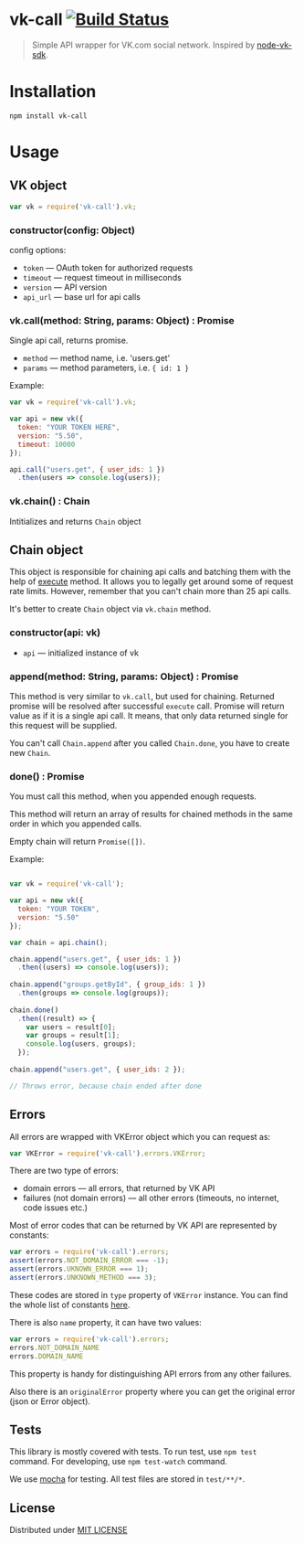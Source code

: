 # vk-call [![Build Status](https://travis-ci.org/VKCOM/node-vk-call.svg?branch=master)](https://travis-ci.org/VKCOM/node-vk-call)

> Simple API wrapper for VK.com social network.
> Inspired by [node-vk-sdk](https://github.com/gavr-pavel/node-vk-sdk).

# Installation

```npm install vk-call```

# Usage

## VK object

```javascript
var vk = require('vk-call').vk;
```

### constructor(config: Object)

config options: 
* ```token``` — OAuth token for authorized requests
* ```timeout``` — request timeout in milliseconds
* ```version``` — API version
* ```api_url``` — base url for api calls

### vk.call(method: String, params: Object) : Promise

Single api call, returns promise.

* ```method``` — method name, i.e. 'users.get'
* ```params``` — method parameters, i.e. ```{ id: 1 }```

Example:
```javascript
var vk = require('vk-call').vk;

var api = new vk({
  token: "YOUR TOKEN HERE",
  version: "5.50",
  timeout: 10000
});

api.call("users.get", { user_ids: 1 })
  .then(users => console.log(users));

```

### vk.chain() : Chain

Intitializes and returns `Chain` object

## Chain object

This object is responsible for chaining api calls and batching them with the help of 
[execute](https://vk.com/dev/execute) method. It allows you to legally get around some of request rate limits.
However, remember that you can't chain more than 25 api calls.

It's better to create ```Chain``` object via ```vk.chain``` method. 

### constructor(api: vk)
* ```api``` — initialized instance of vk

### append(method: String, params: Object) : Promise

This method is very similar to ```vk.call```, but used for chaining.
Returned promise will be resolved after successful ```execute``` call. 
Promise will return value as if it is a single api call. 
It means, that only data returned single for this request will be supplied.

You can't call ```Chain.append``` after you called ```Chain.done```, you have to create new ```Chain```.

### done() : Promise

You must call this method, when you appended enough requests.

This method will return an array of results for chained methods in the same order in which you appended calls.

Empty chain will return ```Promise([])```.

Example: 
```javascript

var vk = require('vk-call');

var api = new vk({
  token: "YOUR TOKEN",
  version: "5.50"
});

var chain = api.chain();

chain.append("users.get", { user_ids: 1 })
  .then((users) => console.log(users));
  
chain.append("groups.getById", { group_ids: 1 })
  .then(groups => console.log(groups));
  
chain.done()
  .then((result) => {
    var users = result[0];
    var groups = result[1];
    console.log(users, groups);
  });
  
chain.append("users.get", { user_ids: 2 });

// Throws error, because chain ended after done

```

## Errors

All errors are wrapped with VKError object which you can request as:
```javascript
var VKError = require('vk-call').errors.VKError;
```

There are two type of errors:
* domain errors — all errors, that returned by VK API
* failures (not domain errors) — all other errors (timeouts, no internet, code issues etc.)

Most of error codes that can be returned by VK API are represented by constants:
```javascript
var errors = require('vk-call').errors;
assert(errors.NOT_DOMAIN_ERROR === -1);
assert(errors.UKNOWN_ERROR === 1);
assert(errors.UNKNOWN_METHOD === 3);
```
These codes are stored in ```type``` property of ```VKError``` instance.
You can find the whole list of constants [here](https://github.com/Termina1/node-vk-call/blob/master/lib/vk_error.js).

There is also ```name``` property, it can have two values:
```javascript
var errors = require('vk-call').errors;
errors.NOT_DOMAIN_NAME
errors.DOMAIN_NAME
```
This property is handy for distinguishing API errors from any other failures.

Also there is an ```originalError``` property where you can get the original error (json or Error object).

## Tests

This library is mostly covered with tests. To run test, use ```npm test``` command.
For developing, use ```npm test-watch``` command.

We use [mocha](https://github.com/mochajs/mocha) for testing. All test files are stored in ```test/**/*```.

## License

Distributed under [MIT LICENSE](LICENSE)
